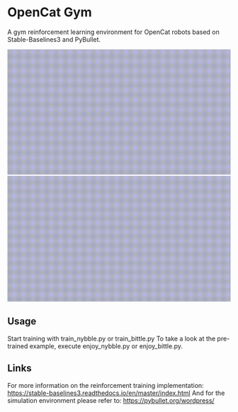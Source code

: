 # OpenCat Gym
A gym reinforcement learning environment for OpenCat robots based on Stable-Baselines3 and PyBullet.

![](nybble_learning.gif)
![](bittle_learning.gif)

## Usage
Start training with train_nybble.py or train_bittle.py
To take a look at the pre-trained example, execute enjoy_nybble.py or enjoy_bittle.py.

## Links
For more information on the reinforcement training implementation: https://stable-baselines3.readthedocs.io/en/master/index.html
And for the simulation environment please refer to: https://pybullet.org/wordpress/
